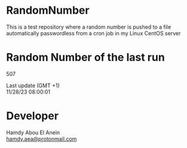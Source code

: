 # RandomNumber    
This is a test repository where a random number is pushed to a file automatically passwordless from a cron job in my Linux CentOS server    
# Random Number of the last run   
507
      
Last update (GMT +1)    
11/28/23 08:00:01
# Developer    
Hamdy Abou El Anein   
hamdy.aea@protonmail.com
